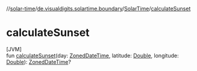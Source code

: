 //[solar-time](../../../index.md)/[de.visualdigits.solartime.boundary](../index.md)/[SolarTime](index.md)/[calculateSunset](calculate-sunset.md)

# calculateSunset

[JVM]\
fun [calculateSunset](calculate-sunset.md)(day: [ZonedDateTime](https://docs.oracle.com/javase/8/docs/api/java/time/ZonedDateTime.html), latitude: [Double](https://kotlinlang.org/api/latest/jvm/stdlib/kotlin/-double/index.html), longitude: [Double](https://kotlinlang.org/api/latest/jvm/stdlib/kotlin/-double/index.html)): [ZonedDateTime](https://docs.oracle.com/javase/8/docs/api/java/time/ZonedDateTime.html)?
